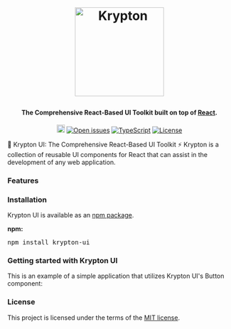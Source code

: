 <h1 align="center">
  <br>


  <a href="https://krypton-ui.com"><img src="https://user-images.githubusercontent.com/7073241/224507377-395bffc0-9ff7-4d74-865b-f734394a7e7e.png" alt="Krypton" width="200"></a>
</h1>

<h4 align="center">The Comprehensive React-Based UI Toolkit built on top of <a href="https://reactjs.org/" target="_blank">React</a>.</h4>

<p align="center">
<a href="https://badge.fury.io/js/krypton-ui"><img src="https://badge.fury.io/js/krypton-ui.svg" alt="npm version" height="18"></a>
<a href="https://github.com/eugeniucozac/krypton-ui/issues"><img src="https://camo.githubusercontent.com/ca8b03b0da466c288fc28f8882afa9face8ba7a4290d0a03c3b9d7f57caf6a04/68747470733a2f2f696d672e736869656c64732e696f2f6769746875622f6973737565732f6d6b6f7369722f72656163742d706172616c6c61782d74696c74" alt="Open issues" data-canonical-src="https://img.shields.io/github/issues/mkosir/react-parallax-tilt" style="max-width: 100%;"></a>
  <a href="https://github.com/microsoft/TypeScript"><img src="https://camo.githubusercontent.com/1d1f56c37cf5dfd1b9c3782a8d1d6fe07f8764e8c35f53ec90460e5b38cd8f7d/68747470733a2f2f6261646765732e66726170736f66742e636f6d2f747970657363726970742f636f64652f747970657363726970742e7376673f763d313031" alt="TypeScript" data-canonical-src="https://badges.frapsoft.com/typescript/code/typescript.svg?v=101" style="max-width: 100%;"></a>
<a href="https://github.com/Redocly/redoc/blob/main/LICENSE"><img src="https://camo.githubusercontent.com/29d48040bcf3abe4eabc1089e81a82726f1beef3e2571fc67a13b97bff7df15d/68747470733a2f2f696d672e736869656c64732e696f2f6e706d2f6c2f7265646f632e737667" alt="License" data-canonical-src="https://img.shields.io/npm/l/redoc.svg" style="max-width: 100%;"></a>

</p>

<p dir="auto"><g-emoji class="g-emoji" alias="rocket" fallback-src="https://github.githubassets.com/images/icons/emoji/unicode/1f680.png">🚀</g-emoji> Krypton UI: The Comprehensive React-Based UI Toolkit <g-emoji class="g-emoji" alias="zap" fallback-src="https://github.githubassets.com/images/icons/emoji/unicode/26a1.png">⚡️</g-emoji> Krypton is a collection of reusable UI components for React that can assist in the development of any web application.</p>
<h3 tabindex="-1" dir="auto">Features</h3>

<h3 tabindex="-1" dir="auto">Installation</h3>
<p dir="auto">Krypton UI is available as an <a href="https://www.npmjs.com/package/krypton-ui" rel="nofollow">npm package</a>.</p>
<p dir="auto"><strong>npm:</strong></p>
<div class="highlight highlight-source-shell notranslate position-relative overflow-auto" dir="auto">
  <pre>npm install krypton-ui</pre>
  <div class="zeroclipboard-container position-absolute right-0 top-0"></div>
</div>
<h3 tabindex="-1" dir="auto">Getting started with Krypton UI</h3>

<p dir="auto">This is an example of a simple application that utilizes Krypton UI's Button component:</p>

<h3 tabindex="-1" dir="auto">License</h3>
<p>This project is licensed under the terms of the <a href="https://github.com/eugeniucozac/krypton-ui/blob/main/LICENSE">MIT license</a>.</p>

